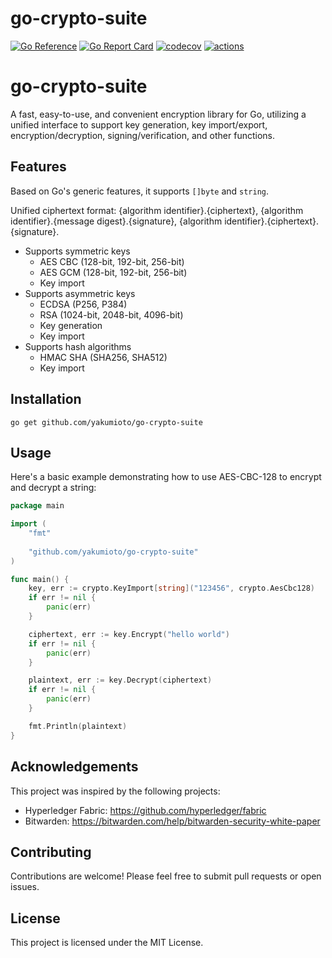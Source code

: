 # go-crypto-suite

[![Go Reference](https://pkg.go.dev/badge/github.com/yakumioto/go-crypto-suite.svg)](https://pkg.go.dev/github.com/yakumioto/go-crypto-suite)
[![Go Report Card](https://goreportcard.com/badge/github.com/yakumioto/go-crypto-suite)](https://goreportcard.com/report/github.com/yakumioto/go-crypto-suite)
[![codecov](https://codecov.io/gh/yakumioto/go-crypto-suite/graph/badge.svg?token=HqETyi1zYV)](https://codecov.io/gh/yakumioto/go-crypto-suite)
[![actions](https://github.com/yakumioto/go-crypto-suite/actions/workflows/ci.yaml/badge.svg)](https://github.com/yakumioto/go-crypto-suite/actions)

# go-crypto-suite

A fast, easy-to-use, and convenient encryption library for Go, utilizing a unified interface to support key generation, key import/export, encryption/decryption, signing/verification, and other functions.

## Features

Based on Go's generic features, it supports `[]byte` and `string`.

Unified ciphertext format: {algorithm identifier}.{ciphertext}, {algorithm identifier}.{message digest}.{signature}, {algorithm identifier}.{ciphertext}.{signature}.

- Supports symmetric keys
  - AES CBC (128-bit, 192-bit, 256-bit)
  - AES GCM (128-bit, 192-bit, 256-bit)
  - Key import
- Supports asymmetric keys
  - ECDSA (P256, P384)
  - RSA (1024-bit, 2048-bit, 4096-bit)
  - Key generation
  - Key import
- Supports hash algorithms
  - HMAC SHA (SHA256, SHA512)
  - Key import

## Installation

```
go get github.com/yakumioto/go-crypto-suite
```

## Usage

Here's a basic example demonstrating how to use AES-CBC-128 to encrypt and decrypt a string:

```go
package main

import (
    "fmt"
    
    "github.com/yakumioto/go-crypto-suite"
)

func main() {
    key, err := crypto.KeyImport[string]("123456", crypto.AesCbc128)
    if err != nil {
        panic(err)
    }

    ciphertext, err := key.Encrypt("hello world") 
    if err != nil {
        panic(err)
    }

    plaintext, err := key.Decrypt(ciphertext)
    if err != nil {
        panic(err)
    }

    fmt.Println(plaintext)
}
```

## Acknowledgements

This project was inspired by the following projects:

- Hyperledger Fabric: https://github.com/hyperledger/fabric
- Bitwarden: https://bitwarden.com/help/bitwarden-security-white-paper

## Contributing

Contributions are welcome! Please feel free to submit pull requests or open issues.

## License

This project is licensed under the MIT License.